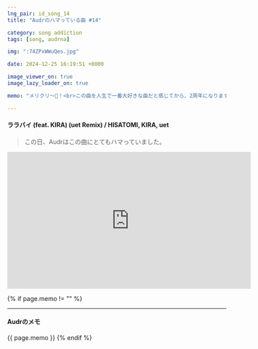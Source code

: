 ```yaml
---
lng_pair: id_song_14
title: "Audrのハマっている曲 #14"

category: song addiction
tags: [song, audrna]

img: ":74ZPxWWuQes.jpg"

date: 2024-12-25 16:19:51 +0800

image_viewer_on: true
image_lazy_loader_on: true

memo: "メリクリ～🎄！<br>この曲を人生で一番大好きな曲だと感じてから、2周年になります。この曲が大大好きです。HARDCOREが大大好きです。"

---
```


<!-- outline-start -->
#### ララバイ (feat. KIRA) (uet Remix) / HISATOMI, KIRA, uet
<!-- outline-end -->

> この日、Audrはこの曲にとてもハマっていました。

<iframe
  width="560"
  height="315"
  src="https://www.youtube.com/embed/74ZPxWWuQes"
  title="YouTube video player"
  frameborder="0"
  allow="accelerometer; clipboard-write; encrypted-media; gyroscope; picture-in-picture; web-share"
  referrerpolicy="strict-origin-when-cross-origin"
  allowfullscreen
  data-align="center"
></iframe>

{% if page.memo != "" %}
<hr>

#### Audrのメモ

{{ page.memo }}
{% endif %}


